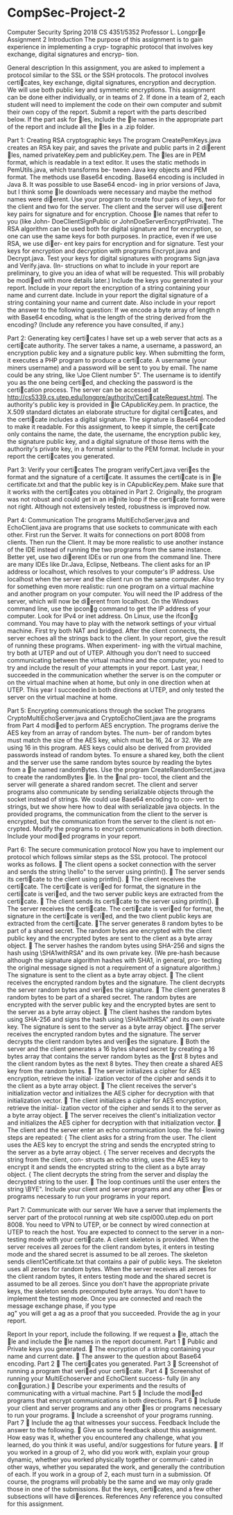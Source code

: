 # CompSec-Project-2

Computer Security Spring 2018
CS 4351/5352 Professor L. Longpre
Assignment 2
Introduction
The purpose of this assignment is to gain experience in implementing a cryp-
tographic protocol that involves key exchange, digital signatures and encryp-
tion.

General description
In this assignment, you are asked to implement a protocol similar to the
SSL or the SSH protocols. The protocol involves certicates, key exchange,
digital signatures, encryption and decryption. We will use both public key
and symmetric encryptions. This assignment can be done either individually,
or in teams of 2. If done in a team of 2, each student will need to implement
the code on their own computer and submit their own copy of the report.
Submit a report with the parts described below. If the part ask for les,
include the le names in the appropriate part of the report and include all
the les in a .zip folder.

Part 1: Creating RSA cryptographic keys
The program CreatePemKeys.java creates an RSA key pair, and saves the
private and public parts in 2 dierent les, named privateKey.pem and
publicKey.pem. The les are in PEM format, which is readable in a text
editor. It uses the static methods in PemUtils.java, which transforms be-
tween Java key objects and PEM format. The methods use Base64 encoding.
Base64 encoding is included in Java 8. It was possible to use Base64 encod-
ing in prior versions of Java, but I think some le downloads were necessary
and maybe the method names were dierent.
Use your program to create four pairs of keys, two for the client and two
for the server. The client and the server will use dierent key pairs for
signature and for encryption. Choose le names that refer to you (like John-
DoeClientSignPublic or JohnDoeServerEncryptPrivate). The RSA algorithm
can be used both for digital signature and for encryption, so one can use the
same keys for both purposes. In practice, even if we use RSA, we use dier-
ent key pairs for encryption and for signature. Test your keys for encryption
and decryption with programs Encrypt.java and Decrypt.java. Test your
keys for digital signatures with programs Sign.java and Verify.java. (In-
structions on what to include in your report are preliminary, to give you an
idea of what will be requested. This will probably be modied with more
details later.) Include the keys you generated in your report. Include in your
report the encryption of a string containing your name and current date.
Include in your report the digital signature of a string containing your name
and current date. Also include in your report the answer to the following
question: If we encode a byte array of length n with Base64 encoding, what
is the length of the string derived from the encoding? (Include any reference
you have consulted, if any.)

Part 2: Generating key certicates
I have set up a web server that acts as a certicate authority. The server takes
a name, a username, a password, an encryption public key and a signature
public key. When submitting the form, it executes a PHP program to produce
a certicate. A username (your miners username) and a password will be
sent to you by email. The name could be any string, like \Joe Client number
5". The username is to identify you as the one being certied, and checking
the password is the certication process. The server can be accessed at
http://cs5339.cs.utep.edu/longpre/authority/CerticateRequest.html. The
authority's public key is provided in le CApublicKey.pem. In practice, the
X.509 standard dictates an elaborate structure for digital certicates, and
the certicate includes a digital signature. The signature is Base64 encoded
to make it readable. For this assignment, to keep it simple, the certicate
only contains the name, the date, the username, the encryption public key,
the signature public key, and a digital signature of those items with the
authority's private key, in a format similar to the PEM format. Include in
your report the certicates you generated.

Part 3: Verify your certicates
The program verifyCert.java veries the format and the signature of a
certicate. It assumes the certicate is in le certificate.txt and that
the public key is in CApublicKey.pem. Make sure that it works with the
certicates you obtained in Part 2. Originally, the program was not robust
and could get in an innite loop if the certicate format were not right.
Although not extensively tested, robustness is improved now.

Part 4: Communication
The programs MultiEchoServer.java and EchoClient.java are programs
that use sockets to communicate with each other. First run the Server. It
waits for connections on port 8008 from clients. Then run the Client. It may
be more realistic to use another instance of the IDE instead of running the
two programs from the same instance. Better yet, use two dierent IDEs or
run one from the command line. There are many IDEs like Dr.Java, Eclipse,
Netbeans. The client asks for an IP address or localhost, which resolves to
your computer's IP address. Use localhost when the server and the client
run on the same computer. Also try for something even more realistic: run
one program on a virtual machine and another program on your computer.
You will need the IP address of the server, which will now be dierent from
localhost. On the Windows command line, use the ipcong command to get
the IP address of your computer. Look for IPv4 or inet address. On Linux,
use the ifcong command. You may have to play with the network settings
of your virtual machine. First try both NAT and bridged.
After the client connects, the server echoes all the strings back to the client.
In your report, give the result of running these programs. When experiment-
ing with the virtual machine, try both at UTEP and out of UTEP. Although
you don't need to succeed communicating between the virtual machine and
the computer, you need to try and include the result of your attempts in
your report. Last year, I succeeded in the communication whether the server
is on the computer or on the virtual machine when at home, but only in one
direction when at UTEP. This year I succeeded in both directions at UTEP,
and only tested the server on the virtual machine at home.

Part 5: Encrypting communications through the socket
The programs CryptoMultiEchoServer.java and CryptoEchoClient.java
are the programs from Part 4 modied to perform AES encryption. The
programs derive the AES key from an array of random bytes. The num-
ber of random bytes must match the size of the AES key, which must be
16, 24 or 32. We are using 16 in this program. AES keys could also be
derived from provided passwords instead of random bytes. To ensure a
shared key, both the client and the server use the same random bytes source
by reading the bytes from a le named randomBytes. Use the program
CreateRandomSecret.java to create the randomBytes le. In the nal pro-
tocol, the client and the server will generate a shared random secret. The
client and server programs also communicate by sending serializable objects
through the socket instead of strings. We could use Base64 encoding to con-
vert to strings, but we show here how to deal with serializable java objects.
In the provided programs, the communication from the client to the server
is encrypted, but the communication from the server to the client is not en-
crypted. Modify the programs to encrypt communications in both direction.
Include your modied programs in your report.

Part 6: The secure communication protocol
Now you have to implement our protocol which follows similar steps as the
SSL protocol. The protocol works as follows.
 The client opens a socket connection with the server and sends the
string \hello" to the server using println().
 The server sends its certicate to the client using println().
 The client receives the certicate. The certicate is veried for format,
the signature in the certicate is veried, and the two server public
keys are extracted from the certicate.
 The client sends its certicate to the server using println().
 The server receives the certicate. The certicate is veried for format,
the signature in the certicate is veried, and the two client public keys
are extracted from the certicate.
 The server generates 8 random bytes to be part of a shared secret.
The random bytes are encrypted with the client public key and the
encrypted bytes are sent to the client as a byte array object.
 The server hashes the random bytes using SHA-256 and signs the hash
using \SHA1withRSA" and its own private key. (We pre-hash because
although the signature algorithm hashes with SHA1, in general, pro-
tecting the original message signed is not a requirement of a signature
algorithm.) The signature is sent to the client as a byte array object.
 The client receives the encrypted random bytes and the signature. The
client decrypts the server random bytes and veries the signature.
 The client generates 8 random bytes to be part of a shared secret.
The random bytes are encrypted with the server public key and the
encrypted bytes are sent to the server as a byte array object.
 The client hashes the random bytes using SHA-256 and signs the hash
using \SHA1withRSA" and its own private key. The signature is sent
to the server as a byte array object.
 The server receives the encrypted random bytes and the signature. The
server decrypts the client random bytes and veries the signature.
 Both the server and the client generates a 16 bytes shared secret by
creating a 16 bytes array that contains the server random bytes as the
rst 8 bytes and the client random bytes as the next 8 bytes. They
then create a shared AES key from the random bytes.
 The server initializes a cipher for AES encryption, retrieve the initial-
ization vector of the cipher and sends it to the client as a byte array
object.
 The client receives the server's initialization vector and initializes the
AES cipher for decryption with that initialization vector.
 The client initializes a cipher for AES encryption, retrieve the initial-
ization vector of the cipher and sends it to the server as a byte array
object.
 The server receives the client's initialization vector and initializes the
AES cipher for decryption with that initialization vector.
 The client and the server enter an echo communication loop. the fol-
lowing steps are repeated:
{ The client asks for a string from the user. The client uses the AES
key to encrypt the string and sends the encrypted string to the
server as a byte array object.
{ The server receives and decrypts the string from the client, con-
structs an echo string, uses the AES key to encrypt it and sends
the encrypted string to the client as a byte array object.
{ The client decrypts the string from the server and display the
decrypted string to the user.
 The loop continues until the user enters the string \BYE".
Include your client and server programs and any other les or programs
necessary to run your programs in your report.

Part 7: Communicate with our server
We have a server that implements the server part of the protocol running at
web site cspl000.utep.edu on port 8008. You need to VPN to UTEP, or be
connect by wired connection at UTEP to reach the host. You are expected
to connect to the server in a non-testing mode with your certicate. A client
skeleton is provided. When the server receives all zeroes for the client random
bytes, it enters in testing mode and the shared secret is assumed to be all
zeroes. The skeleton sends client1Certificate.txt that contains a pair
of public keys. The skeleton uses all zeroes for random bytes. When the
server receives all zeroes for the client random bytes, it enters testing mode
and the shared secret is assumed to be all zeroes. Since you don't have the
appropriate private keys, the skeleton sends precomputed byte arrays. You
don't have to implement the testing mode.
Once you are connected and reach the message exchange phase, if you type
\
ag" you will get a 
ag as a proof that you succeeded. Provide the 
ag in
your report.

Report
In your report, include the following. If we request a le, attach the le and
include the le names in the report document.
Part 1
 Public and Private keys you generated.
 The encryption of a string containing your name and current date.
 The answer to the question about Base64 encoding.
Part 2
 The certicates you generated.
Part 3
 Screenshot of running a program that veried your certicate.
Part 4
 Screenshot of running your MultiEchoserver and EchoClient success-
fully (in any conguration.)
 Describe your experiments and the results of communicating with a
virtual machine.
Part 5
 Include the modied programs that encrypt communications in both
directions.
Part 6
 Include your client and server programs and any other les or programs
necessary to run your programs.
 Include a screenshot of your programs running.
Part 7
 Include the 
ag that witnesses your success.
Feedback
Include the answer to the following.
 Give us some feedback about this assignment. How easy was it, whether
you encountered any challenge, what you learned, do you think it was
useful, and/or suggestions for future years.
 If you worked in a group of 2, who did you work with, explain your
group dynamic, whether you worked physically together or communi-
cated in other ways, whether you separated the work, and generally
the contribution of each. If you work in a group of 2, each must turn
in a submission. Of course, the programs will probably be the same
and we may only grade those in one of the submissions. But the keys,
certicates, and a few other subsections will have dierences.
References
Any reference you consulted for this assignment.
